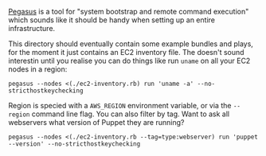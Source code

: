 [Pegasus](https://github.com/puppetlabs/pegasus) is a tool for "system
bootstrap and remote command execution" which sounds like it should be
handy when setting up an entire infrastructure.

This directory should eventually contain some example bundles and plays,
for the moment it just contains an EC2 inventory file. The doesn't sound
interestin until you realise you can do things like run `uname` on all
your EC2 nodes in a region:

    pegasus --nodes <(./ec2-inventory.rb) run 'uname -a' --no-stricthostkeychecking

Region is specied with a `AWS_REGION` environment variable, or via the
`--region` command line flag. You can also filter by tag. Want to ask
all webservers what version of Puppet they are running?

    pegasus --nodes <(./ec2-inventory.rb --tag=type:webserver) run 'puppet --version' --no-stricthostkeychecking
